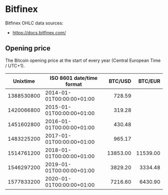 # Bitfinex
Bitfinex OHLC data sources:
- https://docs.bitfinex.com/

## Opening price
The Bitcoin opening price at the start of every year (Central European Time / UTC+1).

| Unixtime   | ISO 8601 date/time format | BTC/USD   | BTC/EUR   |
|------------|---------------------------|----------:|----------:|
| 1388530800 | 2014-01-01T00:00:00+01:00 |    728.59 |           |
| 1420066800 | 2015-01-01T00:00:00+01:00 |    319.28 |           |
| 1451602800 | 2016-01-01T00:00:00+01:00 |    430.48 |           |
| 1483225200 | 2017-01-01T00:00:00+01:00 |    965.17 |           |
| 1514761200 | 2018-01-01T00:00:00+01:00 |  13853.00 |  11539.00 |
| 1546297200 | 2019-01-01T00:00:00+01:00 |   3829.20 |   3334.48 |
| 1577833200 | 2020-01-01T00:00:00+01:00 |   7216.60 |   6430.90 |
